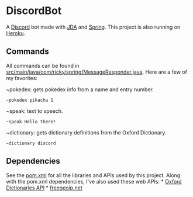 # DiscordBot
A [Discord](https://discordapp.com/) bot made with [JDA](https://github.com/DV8FromTheWorld/JDA) and [Spring](https://spring.io/). This project is also running on [Heroku](https://dashboard.heroku.com/apps).

## Commands
All commands can be found in [src/main/java/com/ricky/spring/MessageResponder.java](https://github.com/RickyDiculous/DiscordBot/blob/master/src/main/java/com/ricky/spring/MessageResponder.java).
Here are a few of my favorites:

~pokedex: gets pokedex info from a name and entry number.
```
~pokedex pikachu 1
```

~speak: text to speech.
```
~speak Hello there!
```

~dictionary: gets dictionary definitions from the Oxford Dictionary.
```
~dictionary discord
```

## Dependencies
See the [pom.xml](https://github.com/RickyDiculous/DiscordBot/blob/master/pom.xml) for all the libraries and APIs used by this project.
Along with the pom.xml dependencies, I've also used these web APIs:
	* [Oxford Dictionaries API](https://developer.oxforddictionaries.com/)
	* [freegeoip.net](http://freegeoip.net/)